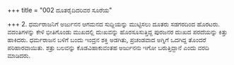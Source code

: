 +++
title = "002 ದೂತರೈದಿದರಿವರ ಸೂರೆಯ"

+++
2. ಧರ್ಮರಾಜನಿಗೆ ಅರ್ಜುನನ ಆಗಮನದ ಸುದ್ದಿಯನ್ನು ಮುಟ್ಟಿಸಲು ದೂತರು ಸಡಗರದಿಂದ ಹೊರಟರು. ವದಂತಿಗಳನ್ನು ಕೇಳಿ ಭೀತಿಗೊಂಡು ಮುಖದಲ್ಲಿ ದುಃಖವನ್ನು ಹೊರಸೂಸುತ್ತಿದ್ದ ಪುರಜನರ ದುಃಖದ ಪರದೆಯನ್ನು ಕಿತ್ತು ಹಾಕಿದರು. ಧರ್ಮರಾಜನ ಬಳಿಗೆ ಬಂದು ಇಂದ್ರನ ಶಕ್ತಿ ಅಡಗಿತು, ಪ್ರಚಂಡವಾದ ಅಗ್ನಿಗೆ ಒದಗಿದ್ದ ತೊಂದರೆ ಪರಿಹಾರವಾಯಿತು. ಶತ್ರು ಬಲವನ್ನು ಕೊಡವಿಹಾಕುವಂತಹ ಅರ್ಜುನನು ಇಗೋ ಬರುತ್ತಿದ್ದಾನೆ ಎಂದು ವರದಿ ಮಾಡಿದರು.